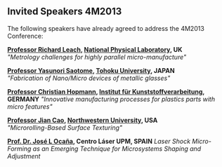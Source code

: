 ## Invited Speakers 4M2013

The following speakers have already agreed to address the 4M2013 Conference:

**[Professor Richard Leach](/4m-association/content/4M2013-Invited-Speaker-Professor-Richard-Leach), [National Physical Laboratory](http://www.npl.co.uk.md), UK**  
*"Metrology challenges for highly parallel micro-manufacture"*

**[Professor Yasunori Saotome](/4m-association/content/4M2013-Invited-Speaker-Yasunori-Saotome), [Tohoku University](http://www.tohoku.ac.jp/english/.md), JAPAN**     
*"Fabrication of Nano/Micro devices of metallic glasses"*    

**[Professor Christian Hopmann](/4m-association/content/4M2013-Invited-Speaker-Professor-Dr-Ing-Christian-Hopmann), [Institut für Kunststoffverarbeitung](http://www.ikv-aachen.de/.md), GERMANY**
*"Innovative manufacturing processes for plastics parts with micro features"* 

**[Professor Jian Cao](/4m-association/content/4M2013-Invited-Speaker-Professor-Jian-Cao), [Northwestern University](http://www.northwestern.edu/.md), USA**                            
*"Microrolling-Based Surface Texturing"* 

**[Prof. Dr. José L Ocaña](/4m-association/content/4M2013-Invited-Speaker-Prof-Dr-Jos%C3%A9-L-Oca%C3%B1.md), Centro Láser UPM, SPAIN**
*Laser Shock Micro-Forming as an Emerging Technique for Microsystems Shaping and Adjustment* 